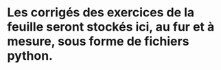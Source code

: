 # Les corrigés des exercices de la feuille seront stockés ici, au fur et à mesure, sous forme de fichiers python.
